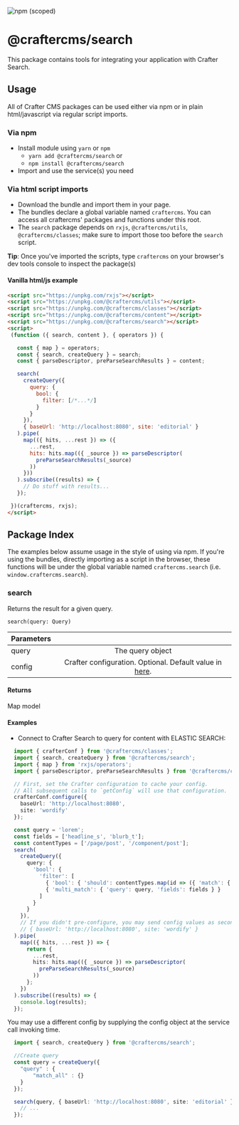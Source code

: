 ![npm (scoped)](https://img.shields.io/npm/v/@craftercms/search?style=plastic)

# @craftercms/search

This package contains tools for integrating your application with Crafter Search.

## Usage

All of Crafter CMS packages can be used either via npm or in plain html/javascript via regular script imports.

### Via npm

- Install module using `yarn` or `npm`
  - `yarn add @craftercms/search` or
  - `npm install @craftercms/search`
- Import and use the service(s) you need

### Via html script imports

- Download the bundle and import them in your page.
- The bundles declare a global variable named `craftercms`. You can access all craftercms' packages and functions under this root.
- The `search` package depends on `rxjs`, `@craftercms/utils`, `@craftercms/classes`; make sure to import those too before the `search` script.
 
**Tip**: Once you've imported the scripts, type `craftercms` on your browser's dev tools console to inspect the package(s)
 
#### Vanilla html/js example

 ```html
<script src="https://unpkg.com/rxjs"></script>
<script src="https://unpkg.com/@craftercms/utils"></script>
<script src="https://unpkg.com/@craftercms/classes"></script>
<script src="https://unpkg.com/@craftercms/content"></script>
<script src="https://unpkg.com/@craftercms/search"></script>
<script>
  (function ({ search, content }, { operators }) {

    const { map } = operators;
    const { search, createQuery } = search;
    const { parseDescriptor, preParseSearchResults } = content;

    search(
      createQuery({
        query: {
          bool: {
            filter: [/*...*/]
          }
        }
      }),
      { baseUrl: 'http://localhost:8080', site: 'editorial' }
    ).pipe(
      map(({ hits, ...rest }) => ({
        ...rest,
        hits: hits.map(({ _source }) => parseDescriptor(
          preParseSearchResults(_source)
        ))
      }))
    ).subscribe((results) => {
      // Do stuff with results...
    });

  })(craftercms, rxjs);
</script>
```

## Package Index

The examples below assume usage in the style of using via npm. If you're using the bundles, 
directly importing as a script in the browser, these functions will be under the global variable
named `craftercms.search` (i.e. `window.craftercms.search`).

### search
Returns the result for a given query.

`search(query: Query)` 

| Parameters    |                |
| ------------- |:--------------:|
| query         | The query object |
| config        | Crafter configuration. Optional. Default value in [here](../models/README.md#CrafterConfig). |

#### Returns

Map model

#### Examples

- Connect to Crafter Search to query for content with ELASTIC SEARCH:

```typescript
  import { crafterConf } from '@craftercms/classes';
  import { search, createQuery } from '@craftercms/search';
  import { map } from 'rxjs/operators';
  import { parseDescriptor, preParseSearchResults } from '@craftercms/content';

  // First, set the Crafter configuration to cache your config. 
  // All subsequent calls to `getConfig` will use that configuration.
  crafterConf.configure({
    baseUrl: 'http://localhost:8080',
    site: 'wordify'
  });

  const query = 'lorem';
  const fields = ['headline_s', 'blurb_t'];
  const contentTypes = ['/page/post', '/component/post'];
  search(
    createQuery({
      query: {
        'bool': {
          'filter': [
            { 'bool': { 'should': contentTypes.map(id => ({ 'match': { 'content-type': id } })) } },
            { 'multi_match': { 'query': query, 'fields': fields } }
          ]
        }
      }
    }),
    // If you didn't pre-configure, you may send config values as second param here
    // { baseUrl: 'http://localhost:8080', site: 'wordify' }
  ).pipe(
    map(({ hits, ...rest }) => {
      return { 
        ...rest, 
        hits: hits.map(({ _source }) => parseDescriptor(
          preParseSearchResults(_source)
        )) 
      };
    })
  ).subscribe((results) => {
    console.log(results);
  });
```

You may use a different config by supplying the config object at the service call invoking time.

```typescript
  import { search, createQuery } from '@craftercms/search';

  //Create query
  const query = createQuery({
    "query" : {
        "match_all" : {}
    }
  });

  search(query, { baseUrl: 'http://localhost:8080', site: 'editorial' }).subscribe((results) => {
    // ...
  });
```
